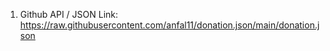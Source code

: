 1. Github API / JSON Link: https://raw.githubusercontent.com/anfal11/donation.json/main/donation.json

